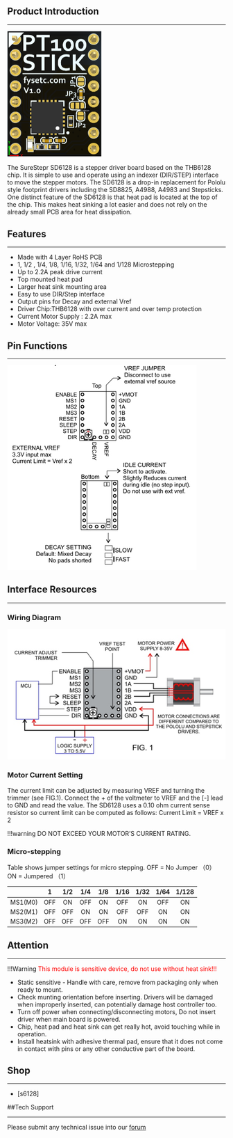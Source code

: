## Product Introduction

---

<img src="assets/PT100_STICK V1.0.png" alt="PT100_STICK V1.0" style="zoom:50%;" />

The SureStepr SD6128 is a stepper driver board based on the THB6128 chip. It is simple to use and operate using an indexer (DIR/STEP) interface to move the stepper motors. The SD6128 is a drop-in replacement for Pololu style footprint drivers including the SD8825, A4988, A4983 and Stepsticks. One distinct feature of the SD6128 is that heat pad is located at the top of the chip. This makes heat sinking a lot easier and does not rely on the already small PCB area for heat dissipation. 

## Features
---

- Made with 4 Layer RoHS PCB 
- 1, 1/2 , 1/4, 1/8, 1/16, 1/32, 1/64 and 1/128 Microstepping
- Up to 2.2A peak drive current 
- Top mounted heat pad
- Larger heat sink mounting area 
- Easy to use DIR/Step interface
- Output pins for Decay and external Vref
- Driver Chip:THB6128 with over current and over temp protection
- Current Motor Supply : 2.2A max
- Motor Voltage: 35V max


## Pin Functions

---

![s6128-pin](images/s6128-pin.jpg)

## Interface Resources
---

### Wiring Diagram

![s6128-wiring-diagram](images/s6128-wiring-diagram.jpg)

### Motor Current Setting

The current limit can be adjusted by measuring VREF and turning the trimmer (see FIG.1). Connect the + of the voltmeter to VREF and the [-] lead to GND and read the value. The SD6128 uses a 0.10 ohm current sense resistor so current limit can be computed as follows: 
Current Limit = VREF x 2

!!!warning
    DO NOT EXCEED YOUR MOTOR’S CURRENT RATING. 

### Micro-stepping

Table shows jumper settings for micro stepping.
OFF = No Jumper （0）
ON = Jumpered （1）

&nbsp;| 1| 1/2|	1/4|	1/8|	1/16|1/32 |1/64 |1/128
:---:|:---:|:---:|:---:|:---:|:---:|:---:|:---:|:---:
MS1(M0) | OFF |	ON | OFF | ON | OFF | ON |OFF | ON 
MS2(M1) | OFF |	OFF | ON | ON | OFF | OFF | ON | ON 
MS3(M2) | OFF |	OFF | OFF | OFF | ON | ON | ON | ON 

## Attention
---

!!!Warning
    <font color="red">This module is sensitive device, do not use without heat sink!!!</font>

- Static sensitive - Handle with care, remove from packaging only when ready to mount. 
- Check munting orientation before inserting. Drivers will be damaged when improperly inserted, can potentially damage host controller too. 
- Turn off power when connecting/disconnecting motors, Do not insert driver when main board is powered.
- Chip, heat pad and heat sink can get really hot, avoid touching while in operation. 
- Install heatsink with adhesive thermal pad, ensure that it does not come in contact with pins or any other conductive part of the board.

## Shop

---
- [s6128]

##Tech Support

---
Please submit any technical issue into our [forum](http://forum.fysetc.com/) 
